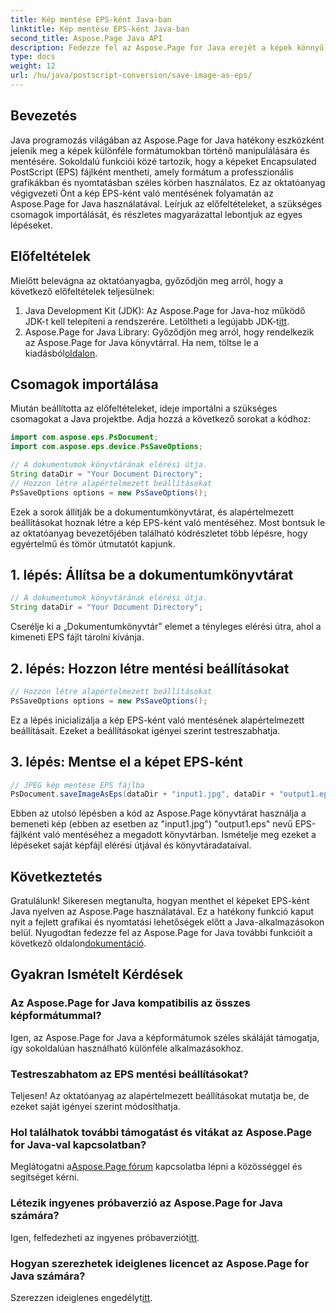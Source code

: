 ```yaml
---
title: Kép mentése EPS-ként Java-ban
linktitle: Kép mentése EPS-ként Java-ban
second_title: Aspose.Page Java API
description: Fedezze fel az Aspose.Page for Java erejét a képek könnyű EPS-ként való mentésében. Növelje grafikai és nyomtatási képességeit ezzel a sokoldalú Java-könyvtárral.
type: docs
weight: 12
url: /hu/java/postscript-conversion/save-image-as-eps/
---
```

## Bevezetés
Java programozás világában az Aspose.Page for Java hatékony eszközként jelenik meg a képek különféle formátumokban történő manipulálására és mentésére. Sokoldalú funkciói közé tartozik, hogy a képeket Encapsulated PostScript (EPS) fájlként mentheti, amely formátum a professzionális grafikákban és nyomtatásban széles körben használatos.
Ez az oktatóanyag végigvezeti Önt a kép EPS-ként való mentésének folyamatán az Aspose.Page for Java használatával. Leírjuk az előfeltételeket, a szükséges csomagok importálását, és részletes magyarázattal lebontjuk az egyes lépéseket.
## Előfeltételek
Mielőtt belevágna az oktatóanyagba, győződjön meg arról, hogy a következő előfeltételek teljesülnek:
1.  Java Development Kit (JDK): Az Aspose.Page for Java-hoz működő JDK-t kell telepíteni a rendszerére. Letöltheti a legújabb JDK-t[itt](https://www.oracle.com/java/technologies/javase-downloads.html).
2.  Aspose.Page for Java Library: Győződjön meg arról, hogy rendelkezik az Aspose.Page for Java könyvtárral. Ha nem, töltse le a kiadásból[oldalon](https://releases.aspose.com/page/java/).
## Csomagok importálása
Miután beállította az előfeltételeket, ideje importálni a szükséges csomagokat a Java projektbe. Adja hozzá a következő sorokat a kódhoz:
```java
import com.aspose.eps.PsDocument;
import com.aspose.eps.device.PsSaveOptions;

// A dokumentumok könyvtárának elérési útja.
String dataDir = "Your Document Directory";
// Hozzon létre alapértelmezett beállításokat
PsSaveOptions options = new PsSaveOptions();
```
Ezek a sorok állítják be a dokumentumkönyvtárat, és alapértelmezett beállításokat hoznak létre a kép EPS-ként való mentéséhez.
Most bontsuk le az oktatóanyag bevezetőjében található kódrészletet több lépésre, hogy egyértelmű és tömör útmutatót kapjunk.
## 1. lépés: Állítsa be a dokumentumkönyvtárat
```java
// A dokumentumok könyvtárának elérési útja.
String dataDir = "Your Document Directory";
```
Cserélje ki a „Dokumentumkönyvtár” elemet a tényleges elérési útra, ahol a kimeneti EPS fájlt tárolni kívánja.
## 2. lépés: Hozzon létre mentési beállításokat
```java
// Hozzon létre alapértelmezett beállításokat
PsSaveOptions options = new PsSaveOptions();
```
Ez a lépés inicializálja a kép EPS-ként való mentésének alapértelmezett beállításait. Ezeket a beállításokat igényei szerint testreszabhatja.
## 3. lépés: Mentse el a képet EPS-ként
```java
// JPEG kép mentése EPS fájlba
PsDocument.saveImageAsEps(dataDir + "input1.jpg", dataDir + "output1.eps", options);
```
Ebben az utolsó lépésben a kód az Aspose.Page könyvtárat használja a bemeneti kép (ebben az esetben az "input1.jpg") "output1.eps" nevű EPS-fájlként való mentéséhez a megadott könyvtárban.
Ismételje meg ezeket a lépéseket saját képfájl elérési útjával és könyvtáradataival.
## Következtetés
Gratulálunk! Sikeresen megtanulta, hogyan menthet el képeket EPS-ként Java nyelven az Aspose.Page használatával. Ez a hatékony funkció kaput nyit a fejlett grafikai és nyomtatási lehetőségek előtt a Java-alkalmazásokon belül.
 Nyugodtan fedezze fel az Aspose.Page for Java további funkcióit a következő oldalon[dokumentáció](https://reference.aspose.com/page/java/).
## Gyakran Ismételt Kérdések
### Az Aspose.Page for Java kompatibilis az összes képformátummal?
Igen, az Aspose.Page for Java a képformátumok széles skáláját támogatja, így sokoldalúan használható különféle alkalmazásokhoz.
### Testreszabhatom az EPS mentési beállításokat?
Teljesen! Az oktatóanyag az alapértelmezett beállításokat mutatja be, de ezeket saját igényei szerint módosíthatja.
### Hol találhatok további támogatást és vitákat az Aspose.Page for Java-val kapcsolatban?
 Meglátogatni a[Aspose.Page fórum](https://forum.aspose.com/c/page/39) kapcsolatba lépni a közösséggel és segítséget kérni.
### Létezik ingyenes próbaverzió az Aspose.Page for Java számára?
 Igen, felfedezheti az ingyenes próbaverziót[itt](https://releases.aspose.com/).
### Hogyan szerezhetek ideiglenes licencet az Aspose.Page for Java számára?
 Szerezzen ideiglenes engedélyt[itt](https://purchase.aspose.com/temporary-license/).